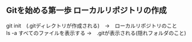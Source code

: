 ## Gitを始める第一歩 ローカルリポジトリの作成

git init　(.gitディレクトリが作成される)　→　ローカルリポジトリのこと  
    ls -a   すべてのファイルを表示する 
    →　.gitが表示される(隠れフォルダのこと)  


